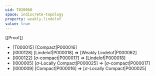 ```yaml
---
uid: T020068
space: indiscrete-topology
property: weakly-lindelof
value: true
---
```

[[Proof]]

* [T000015] [Compact|P000016]
* [I000128] [Lindelof|P000018] => [Weakly Lindelof|P000062]
* [I000122] [$\sigma$-compact|P000017] => [Lindelof|P000018]
* [I000005] [$\sigma$-Locally Compact|P000025] => [$\sigma$-compact|P000017]
* [I000009] [Compact|P000016] => [$\sigma$-Locally Compact|P000025]


